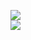 [![](https://img.shields.io/badge/Made%20With-Github%20Spray-lightgrey.svg?style=for-the-badge&logo=github)](https://github.com/Annihil/github-spray#8684)  
[![](https://i.imgur.com/2DrTn0Z.gif)](https://github.com/Annihil/github-spray)